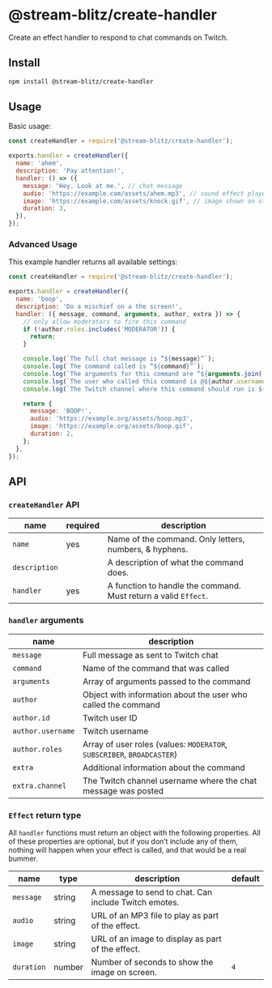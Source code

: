# @stream-blitz/create-handler

Create an effect handler to respond to chat commands on Twitch.

## Install

```bash
npm install @stream-blitz/create-handler
```

## Usage

Basic usage:

```js
const createHandler = require('@stream-blitz/create-handler');

exports.handler = createHandler({
  name: 'ahem',
  description: 'Pay attention!',
  handler: () => ({
    message: 'Hey. Look at me.', // chat message
    audio: 'https://example.com/assets/ahem.mp3', // sound effect played on stream
    image: 'https://example.com/assets/knock.gif', // image shown on stream
    duration: 3,
  }),
});
```

### Advanced Usage

This example handler returns all available settings:

```js
const createHandler = require('@stream-blitz/create-handler');

exports.handler = createHandler({
  name: 'boop',
  description: 'Do a mischief on a the screen!',
  handler: ({ message, command, arguments, author, extra }) => {
    // only allow moderators to fire this command
    if (!author.roles.includes('MODERATOR')) {
      return;
    }

    console.log(`The full chat message is “${message}”`);
    console.log(`The command called is “${command}”`);
    console.log(`The arguments for this command are “${arguments.join(', ')}”`);
    console.log(`The user who called this command is @${author.username}`);
    console.log(`The Twitch channel where this command should run is ${extra.channel}`);

    return {
      message: 'BOOP!',
      audio: 'https://example.org/assets/boop.mp3',
      image: 'https://example.org/assets/boop.gif',
      duration: 2,
    };
  },
});
```

## API

### `createHandler` API

| name          | required | description                                                     |
| ------------- | -------- | --------------------------------------------------------------- |
| `name`        | yes      | Name of the command. Only letters, numbers, & hyphens.          |
| `description` |          | A description of what the command does.                         |
| `handler`     | yes      | A function to handle the command. Must return a valid `Effect`. |

### `handler` arguments

| name              | description                                                            |
| ----------------- | ---------------------------------------------------------------------- |
| `message`         | Full message as sent to Twitch chat                                    |
| `command`         | Name of the command that was called                                    |
| `arguments`       | Array of arguments passed to the command                               |
| `author`          | Object with information about the user who called the command          |
| `author.id`       | Twitch user ID                                                         |
| `author.username` | Twitch username                                                        |
| `author.roles`    | Array of user roles (values: `MODERATOR`, `SUBSCRIBER`, `BROADCASTER`) |
| `extra`           | Additional information about the command                               |
| `extra.channel`   | The Twitch channel username where the chat message was posted          |

### `Effect` return type

All `handler` functions must return an object with the following properties. All of these properties are optional, but if you don’t include any of them, nothing will happen when your effect is called, and that would be a real bummer.

| name       | type   | description                                           | default |
| ---------- | ------ | ----------------------------------------------------- | ------- |
| `message`  | string | A message to send to chat. Can include Twitch emotes. |         |
| `audio`    | string | URL of an MP3 file to play as part of the effect.     |         |
| `image`    | string | URL of an image to display as part of the effect.     |         |
| `duration` | number | Number of seconds to show the image on screen.        | `4`     |
